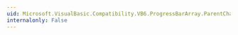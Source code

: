 ```yaml
---
uid: Microsoft.VisualBasic.Compatibility.VB6.ProgressBarArray.ParentChanged
internalonly: False
---
```

